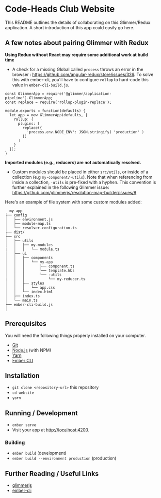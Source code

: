 # Code-Heads Club Website

This README outlines the details of collaborating on this Glimmer/Redux application.
A short introduction of this app could easily go here.

## A few notes about pairing Glimmer with Redux

**Using Redux without React may require some additional work at build time**

  - A check for a missing Global called `process` throws an error in the  browser : <https://github.com/angular-redux/store/issues/336>. To solve this with ember-cli, you'll have to configure `rollup` to hard-code this value in `ember-cli-build.js`.


```es6
const GlimmerApp = require('@glimmer/application-pipeline').GlimmerApp;
const replace = require('rollup-plugin-replace');

module.exports = function(defaults) {
  let app = new GlimmerApp(defaults, {
    rollup: {
      plugins: [
        replace({
          'process.env.NODE_ENV': JSON.stringify( 'production' )
        })
      ]
    }
  });
}
```

**Imported modules (e.g., reducers) are not automatically resolved.**

  - Custom modules should be placed in either `src/utils`, or inside of a collection (e.g `my-component/-utils`). Note that when referencing from inside a collection, `-utils` is pre-fixed with a hyphen. This convention is further explained in the following Glimmer issue:
  <https://github.com/glimmerjs/resolution-map-builder/issues/8>

Here's an example of file system with some custom modules added:

      my-app
    ├── config
    │   ├── environment.js
    │   ├── module-map.ts
    │   └── resolver-configuration.ts
    ├── dist/
    ├── src
    │   ├── utils
    │   │   ├── my-modules
    |   │   │   └── module.ts
    │   ├── ui
    │   │   ├── components
    │   │   │   └── my-app
    │   │   │       ├── component.ts
    │   │   │       └── template.hbs
    │   │   │       └── -utils
    |   │   │           └── my-reducer.ts
    │   │   ├── styles
    │   │   │   └── app.css
    │   │   └── index.html
    │   ├── index.ts
    │   └── main.ts
    ├── ember-cli-build.js
    │


## Prerequisites

You will need the following things properly installed on your computer.

* [Git](https://git-scm.com/)
* [Node.js](https://nodejs.org/) (with NPM)
* [Yarn](https://yarnpkg.com/en/)
* [Ember CLI](https://ember-cli.com/)

## Installation

* `git clone <repository-url>` this repository
* `cd website`
* `yarn`

## Running / Development

* `ember serve`
* Visit your app at [http://localhost:4200](http://localhost:4200).

### Building

* `ember build` (development)
* `ember build --environment production` (production)

## Further Reading / Useful Links

* [glimmerjs](http://github.com/tildeio/glimmer/)
* [ember-cli](https://ember-cli.com/)
